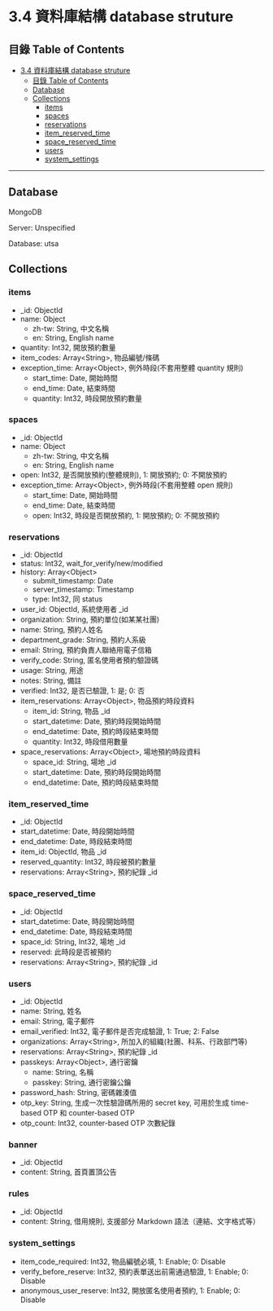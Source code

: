 # 3.4 資料庫結構 database struture

## 目錄 Table of Contents
- [3.4 資料庫結構 database struture](#34-資料庫結構-database-struture)
  - [目錄 Table of Contents](#目錄-table-of-contents)
  - [Database]()
  - [Collections]()
    - [items](#items)
    - [spaces](#spaces)
    - [reservations](#reservations)
    - [item\_reserved\_time](#item_reserved_time)
    - [space\_reserved\_time](#space_reserved_time)
    - [users](#users)
    - [system\_settings](#system_settings)

---

## Database

MongoDB

Server: Unspecified

Database: utsa

## Collections

### items
- _id: ObjectId
- name: Object
  - zh-tw: String, 中文名稱
  - en: String, English name
- quantity: Int32, 開放預約數量
- item_codes: Array\<String\>, 物品編號/條碼
- exception_time: Array\<Object\>, 例外時段(不套用整體 quantity 規則)
  - start_time: Date, 開始時間
  - end_time: Date, 結束時間
  - quantity: Int32, 時段開放預約數量

### spaces
- _id: ObjectId
- name: Object
  - zh-tw: String, 中文名稱
  - en: String, English name
- open: Int32, 是否開放預約(整體規則), 1: 開放預約; 0: 不開放預約
- exception_time: Array\<Object\>, 例外時段(不套用整體 open 規則)
  - start_time: Date, 開始時間
  - end_time: Date, 結束時間
  - open: Int32, 時段是否開放預約, 1: 開放預約; 0: 不開放預約

### reservations
  - _id: ObjectId
  - status: Int32, wait_for_verify/new/modified
  - history: Array\<Object\>
    - submit_timestamp: Date
    - server_timestamp: Timestamp
    - type: Int32, 同 status
  - user_id: ObjectId, 系統使用者 _id
  - organization: String, 預約單位(如某某社團)
  - name: String, 預約人姓名
  - department_grade: String, 預約人系級
  - email: String, 預約負責人聯絡用電子信箱
  - verify_code: String, 匿名使用者預約驗證碼
  - usage: String, 用途
  - notes: String, 備註
  - verified: Int32, 是否已驗證, 1: 是; 0: 否
  - item_reservations: Array\<Object\>, 物品預約時段資料
    - item_id: String, 物品 _id
    - start_datetime: Date, 預約時段開始時間
    - end_datetime: Date, 預約時段結束時間
    - quantity: Int32, 時段借用數量
  - space_reservations: Array\<Object\>, 場地預約時段資料
    - space_id: String, 場地 _id
    - start_datetime: Date, 預約時段開始時間
    - end_datetime: Date, 預約時段結束時間

### item_reserved_time
- _id: ObjectId
- start_datetime: Date, 時段開始時間
- end_datetime: Date, 時段結束時間
- item_id: ObjectId, 物品 _id
- reserved_quantity: Int32, 時段被預約數量
- reservations: Array\<String\>, 預約紀錄 _id

### space_reserved_time
- _id: ObjectId
- start_datetime: Date, 時段開始時間
- end_datetime: Date, 時段結束時間
- space_id: String, Int32, 場地 _id
- reserved: 此時段是否被預約
- reservations: Array\<String\>, 預約紀錄 _id

### users
- _id: ObjectId
- name: String, 姓名
- email: String, 電子郵件
- email_verified: Int32, 電子郵件是否完成驗證, 1: True; 2: False
- organizations: Array\<String\>, 所加入的組織(社團、科系、行政部門等)
- reservations: Array\<String\>, 預約紀錄 _id
- passkeys: Array\<Object\>, 通行密鑰
    - name: String, 名稱
    - passkey: String, 通行密鑰公鑰
- password_hash: String, 密碼雜湊值
- otp_key: String, 生成一次性驗證碼所用的 secret key, 可用於生成 time-based OTP 和 counter-based OTP
- otp_count: Int32, counter-based OTP 次數紀錄

### banner
- _id: ObjectId
- content: String, 首頁置頂公告

### rules
- _id: ObjectId
- content: String, 借用規則, 支援部分 Markdown 語法（連結、文字格式等）

### system_settings
- item_code_required: Int32, 物品編號必填, 1: Enable; 0: Disable
- verify_before_reserve: Int32, 預約表單送出前需通過驗證, 1: Enable; 0: Disable
- anonymous_user_reserve: Int32, 開放匿名使用者預約, 1: Enable; 0: Disable
